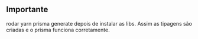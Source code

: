 ## Importante

rodar yarn prisma generate depois de instalar as libs. Assim as tipagens são criadas e o prisma funciona corretamente.
